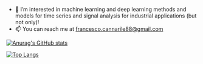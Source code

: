- 👀 I’m interested in machine learning and deep learning methods and models for time series and signal analysis for industrial applications (but not only)!
- 📫 You can reach me at francesco.cannarile88@gmail.com

<!---
PyLink88/PyLink88 is a ✨ special ✨ repository because its `README.md` (this file) appears on your GitHub profile.
You can click the Preview link to take a look at your changes.
--->

[![Anurag's GitHub stats](https://github-readme-stats.vercel.app/api?username=PyLink88&count_private=true&show_icons=true&theme=tokyonight)](https://github.com/anuraghazra/github-readme-stats)

[![Top Langs](https://github-readme-stats.vercel.app/api/top-langs/?username=PyLink88&layout=compact)](https://github.com/anuraghazra/github-readme-stats)
